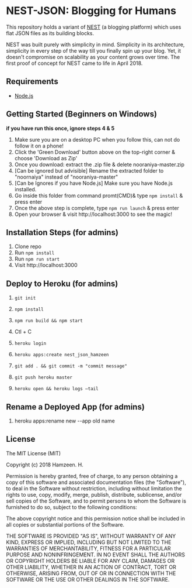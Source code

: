# NEST-JSON: Blogging for Humans

This repository holds a variant of [NEST](https://github.com/hamzeen/nest) (a blogging platform) which uses flat JSON files as its building blocks. 

NEST was built purely with simplicity in mind. Simplicity in its architecture, simplicity in every step of the way till you finally spin up your blog. Yet, it doesn't compromise on scalability as your content grows over time. The first proof of concept for NEST came to life in April 2018.

## Requirements

* [Node.js](http://nodejs.org/)

## Getting Started (Beginners on Windows)

**if you have run this once, ignore steps 4 & 5**
1. Make sure you are on a desktop PC when you follow this, can not do follow it on a phone!
2. Click the 'Green Download' button above on the top-right corner & choose 'Download as Zip'
3. Once you download: extract the .zip file & delete nooraniya-master.zip
4. [Can be ignored but advisible] Rename the extracted folder to "noornaiya" instead of "nooraniya-master"
5. [Can be Ignores if you have Node.js] Make sure you have Node.js installed.
6. Go inside this folder from command promt(CMD)& type `npm install` & press enter
7. Once the above step is complete, type `npm run launch` & press enter
8. Open your browser & visit http://localhost:3000 to see the magic!

## Installation Steps (for admins)

1. Clone repo
2. Run `npm install`
3. Run `npm run start`
4. Visit http://localhost:3000


## Deploy to Heroku (for admins)

1. `git init`
2. `npm install`
3. `npm run build && npm start`
4. Ctl + C

5. `heroku login`
5. `heroku apps:create nest_json_hamzeen`
6. `git add . && git commit -m "commit message"`
8. `git push heroku master`
9. `heroku open && heroku logs —tail`

## Rename a Deployed App (for admins)
1. heroku apps:rename new --app old name


## License

The MIT License (MIT)

Copyright (c) 2018 Hamzeen. H.

Permission is hereby granted, free of charge, to any person obtaining a copy of this software and associated documentation files (the "Software"), to deal in the Software without restriction, including without limitation the rights to use, copy, modify, merge, publish, distribute, sublicense, and/or sell copies of the Software, and to permit persons to whom the Software is furnished to do so, subject to the following conditions:

The above copyright notice and this permission notice shall be included in all copies or substantial portions of the Software.

THE SOFTWARE IS PROVIDED "AS IS", WITHOUT WARRANTY OF ANY KIND, EXPRESS OR IMPLIED, INCLUDING BUT NOT LIMITED TO THE WARRANTIES OF MERCHANTABILITY, FITNESS FOR A PARTICULAR PURPOSE AND NONINFRINGEMENT. IN NO EVENT SHALL THE AUTHORS OR COPYRIGHT HOLDERS BE LIABLE FOR ANY CLAIM, DAMAGES OR OTHER LIABILITY, WHETHER IN AN ACTION OF CONTRACT, TORT OR OTHERWISE, ARISING FROM, OUT OF OR IN CONNECTION WITH THE SOFTWARE OR THE USE OR OTHER DEALINGS IN THE SOFTWARE.
